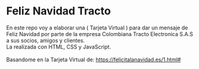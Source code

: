 # Feliz Navidad Tracto
En este repo voy a elaborar una ( Tarjeta Virtual ) para dar un mensaje de Feliz Navidad por parte de la empresa Colombiana Tracto Electronica S.A.S a sus socios, amigos y clientes. <br> 
La realizada con HTML, CSS y JavaScript. <br><br>
Basandome en la Tarjeta Virtual de: https://felicitalanavidad.es/1.html#

